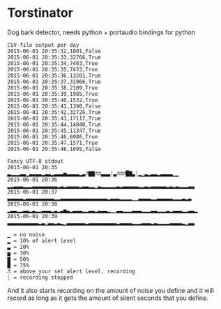 # Torstinator

Dog bark detector, needs python + portaudio bindings for python

```
CSV-file output per day
2015-06-01 20:35:32,1801,False
2015-06-01 20:35:33,32766,True
2015-06-01 20:35:34,7403,True
2015-06-01 20:35:35,7433,True
2015-06-01 20:35:36,13201,True
2015-06-01 20:35:37,31966,True
2015-06-01 20:35:38,2109,True
2015-06-01 20:35:39,1985,True
2015-06-01 20:35:40,1532,True
2015-06-01 20:35:41,1398,False
2015-06-01 20:35:42,32726,True
2015-06-01 20:35:43,17117,True
2015-06-01 20:35:44,14840,True
2015-06-01 20:35:45,11347,True
2015-06-01 20:35:46,6986,True
2015-06-01 20:35:47,1571,True
2015-06-01 20:35:48,1095,False
```


```
Fancy UTF-8 stdout
2015-06-01 20:35 ▃▂▂▂▃▃▁▃▃▃▃▂▃▃▂▃▃▃▅▃▃▃▃▂▃♬▇▇♬♬▃▃▃┆▃♬♬♬█▇▃┆▂▁▃▂▃▃▂▃▃▃▃▁▁
2015-06-01 20:36 ▂▂▃▃▃▂▂▂▃▃▃▃▃▃▃▃▂▃▂▃▃▃▃▂▃▃▂▂▁▃▂▂▂▂▂▃▂▃▃▃▃▃▂▂▃▂▃▃▃▃▃▂▃▂▃▂▂▂▃▃
2015-06-01 20:37 ▃▃▃▃▃▂▃▃▃▃▃▃▃▃▃▂▂▃▃▃▃▃▃▃▃▃▃▃▃▃▃▃▂▃▃▃▂▂▂▂▁▁▃▃▃▃▂▂▃▃▃▃▃▂▂▂▃▂▃
2015-06-01 20:38 ▂▃▃▂▂▃▃▂▃▂▂▃▃▃▂▃▂▃▅▃▂▃▃▃▂▂▃▃▂▃▃▃▂▁▁▃▃▂▂▂▃▃▃▂▂▂▃▃▂▂▂▃▂▃▃▃▂▂▃▃▂
2015-06-01 20:39 ▃▃▃▃▃▃▃▃▃▃▂▃▁▃▃▂▃▂▁▃▃▃▃▃▃▂▃▃▃▃▃▃▃▃▃▂▃▃▃▃▂▂▂▃▃▃▂▃▂▂▂▂▃▃▃▃▂▁▃▃
```

```
▁ = no noise
▂ = 10% of alert level
▃ = 20%
▅ = 30%
▇ = 50%
█ = 75%
♬ = above your set alert level, recording
┆ = recording stopped
```

And it also starts recording on the amount of noise you define and it will record as long as it gets the amount of silent seconds that you define.
